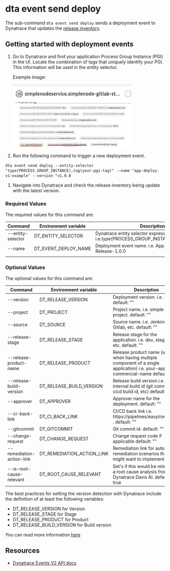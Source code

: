 # dta event send deploy

The sub-command `dta event send deploy` sends a deployment event to Dynatrace that updates the [release inventory](https://www.dynatrace.com/support/help/platform-modules/cloud-automation/release-monitoring/monitor-releases-with-dynatrace).

## Getting started with deployment events

1. Go to Dynatrace and find your application Process Group Instance (PGI) in the UI. Locate the combination of tags that uniquely identify your PGI. This information will be used in the entity selector.

   Example image:

   <img src="./assets/entity-selector.png"  width="375" height="200">

1. Run the following command to trigger a new deployment event.

```(bash)
dta event send deploy --entity-selector "type(PROCESS_GROUP_INSTANCE),tag(your-pgi-tag)" --name "app-deploy-v1-example" --version "v1.0.0
```

1. Navigate into Dynatrace and check the release inventory being update with the latest version.

### Required Values

The required values for this command are:

| Command           | Environment variable | Description                                                                             |
| ----------------- | -------------------- | --------------------------------------------------------------------------------------- |
| --entity-selector | DT_ENTITY_SELECTOR   | Dynatrace entity selector expression : i.e.type(PROCESS_GROUP_INSTANCE),tag(easytravel) |
| --name            | DT_EVENT_DEPLOY_NAME | Deployment event name. i.e. App-simplenode-Release-1.0.0                                |
|                   |

### Optional Values

The optional values for this command are:

| Command                   | Environment variable       | Description                                                                                                                    |
| ------------------------- | -------------------------- | ------------------------------------------------------------------------------------------------------------------------------ |
| --version                 | DT_RELEASE_VERSION         | Deployment version. i.e. 1.0.0. default: ""                                                                                    |
| --project                 | DT_PROJECT                 | Project name. i.e. simple-node-project. default: ""                                                                            |
| --source                  | DT_SOURCE                  | Source name. i.e. Jenkins, Gitlab, etc. default: ""                                                                            |
| --release-stage           | DT_RELEASE_STAGE           | Release stage for the application. i.e. dev, staging, etc. default: ""                                                         |
| --release-product-name    | DT_RELEASE_PRODUCT         | Release product name (useful when having multiple component of a single application) i.e. your-app-commercial-name default: "" |
| --release-build-version   | DT_RELEASE_BUILD_VERSION   | Release build version i.e. your internal build id (git commit id, cicd build id, etc) default: ""                              |
| --approver                | DT_APPROVER                | Approver name for the deployment. default: ""                                                                                  |
| --ci-back-link            | DT_CI_BACK_LINK            | CI/CD back link i.e. https://pipelines/easytravel/123 . default: ""                                                            |
| --gitcommit               | DT_GITCOMMIT               | Git commit id. default: ""                                                                                                     |
| --change-request          | DT_CHANGE_REQUEST          | Change request code if applicable default: ""                                                                                  |
| --remediation-action-link | DT_REMEDIATION_ACTION_LINK | Remediation link for auto-remediation scenarios that you might want to implement                                               |
| --is-root-cause-relevant  | DT_ROOT_CAUSE_RELEVANT     | Set's if this would be relevant to a root cause analysis from Dynatrace Davis AI. default: true                                |

The best practices for setting the version detection with Dynatrace include the definition of at least the following variables:

- DT_RELEASE_VERSION for Version
- DT_RELEASE_STAGE for Stage
- DT_RELEASE_PRODUCT for Product
- DT_RELEASE_BUILD_VERSION for Build version

You can read more information [here](https://www.dynatrace.com/support/help/platform-modules/cloud-automation/release-monitoring/version-detection-strategies)

## Resources

- [Dynatrace Events V2 API docs](https://www.dynatrace.com/support/help/dynatrace-api/environment-api/events-v2/get-event-types)
